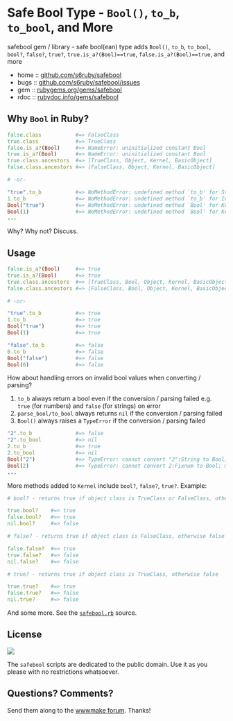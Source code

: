 
# Safe Bool Type - `Bool()`, `to_b`, `to_bool`, and More


safebool gem / library - safe bool(ean) type adds `Bool()`, `to_b`, `to_bool`, `bool?`, `false?`, `true?`, `true.is_a?(Bool)==true`, `false.is_a?(Bool)==true`, and more


* home  :: [github.com/s6ruby/safebool](https://github.com/s6ruby/safebool)
* bugs  :: [github.com/s6ruby/safebool/issues](https://github.com/s6ruby/safebool/issues)
* gem   :: [rubygems.org/gems/safebool](https://rubygems.org/gems/safebool)
* rdoc  :: [rubydoc.info/gems/safebool](http://rubydoc.info/gems/safebool)



## Why `Bool` in Ruby?


``` ruby
false.class           #=> FalseClass
true.class            #=> TrueClass
false.is_a?(Bool)     #=> NameError: uninitialized constant Bool
true.is_a?(Bool)      #=> NameError: uninitialized constant Bool
true.class.ancestors  #=> [TrueClass, Object, Kernel, BasicObject]
false.class.ancestors #=> [FalseClass, Object, Kernel, BasicObject]

# -or-

"true".to_b           #=> NoMethodError: undefined method `to_b' for String
1.to_b                #=> NoMethodError: undefined method `to_b' for Integer
Bool("true")          #=> NoMethodError: undefined method `Bool' for Kernel
Bool(1)               #=> NoMethodError: undefined method `Bool' for Kernel
...
```

Why? Why not? Discuss.



## Usage

``` ruby
false.is_a?(Bool)     #=> true
true.is_a?(Bool)      #=> true
true.class.ancestors  #=> [TrueClass, Bool, Object, Kernel, BasicObject]
false.class.ancestors #=> [FalseClass, Bool, Object, Kernel, BasicObject]

# -or-

"true".to_b           #=> true
1.to_b                #=> true
Bool("true")          #=> true
Bool(1)               #=> true

"false".to_b          #=> false
0.to_b                #=> false
Bool("false")         #=> false
Bool(0)               #=> false
```

How about handling errors on invalid bool values when converting / parsing?

1. `to_b` always return a bool even if the conversion / parsing failed e.g. `true` (for numbers) and `false` (for strings) on error
2. `parse_bool/to_bool` always returns `nil` if the conversion / parsing failed
3. `Bool()` always raises a `TypeError` if the conversion / parsing failed


``` ruby
"2".to_b              #=> false
"2".to_bool           #=> nil
2.to_b                #=> true
2.to_bool             #=> nil     
Bool("2")             #=> TypeError: cannot convert "2":String to Bool; method parse_bool/to_bool expected
Bool(2)               #=> TypeError: cannot convert 2:Fixnum to Bool; method parse_bool/to_bool expected
...
```



More methods added to `Kernel` include `bool?`, `false?`, `true?`.
Example:


``` ruby
# bool? - returns true if object class is TrueClass or FalseClass, otherwise false

true.bool?    #=> true
false.bool?   #=> true
nil.bool?     #=> false

# false? - returns true if object class is FalseClass, otherwise false

false.false?  #=> true
true.false?   #=> false
nil.false?    #=> false

# true? - returns true if object class is TrueClass, otherwise false

true.true?    #=> true
false.true?   #=> false
nil.true?     #=> false
```

And some more.
See the [`safebool.rb`](https://github.com/s6ruby/safebool/blob/master/lib/safebool.rb) source.




## License

![](https://publicdomainworks.github.io/buttons/zero88x31.png)

The `safebool` scripts are dedicated to the public domain.
Use it as you please with no restrictions whatsoever.


## Questions? Comments?

Send them along to the [wwwmake forum](http://groups.google.com/group/wwwmake).
Thanks!
